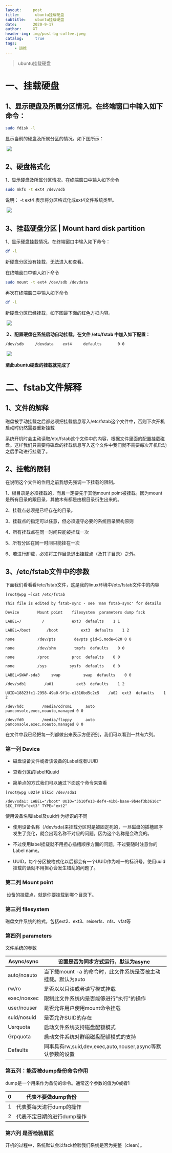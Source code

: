 ```yaml
---
layout:     post
title:       ubuntu挂载硬盘
subtitle:    ubuntu挂载硬盘
date:       2020-9-17
author:     XT
header-img: img/post-bg-coffee.jpeg
catalog: 	 true
tags:
    - 运维
---
```



> ubuntu挂载硬盘



# 一、挂载硬盘

## 1、显示硬盘及所属分区情况。在终端窗口中输入如下命令：

```bash
sudo fdisk -l
```

显示当前的硬盘及所属分区的情况。如下图所示：

​	![](https://raw.githubusercontent.com/xineting/xineting.github.io/master/pic1/1.jpeg)

## 2、硬盘格式化

1、显示硬盘及所属分区情况。在终端窗口中输入如下命令

```bash
sudo mkfs -t ext4 /dev/sdb
```

说明：
-t ext4 表示将分区格式化成ext4文件系统类型。

​	![](https://raw.githubusercontent.com/xineting/xineting.github.io/master/pic1/2.jpeg)


## 3、挂载硬盘分区 | Mount hard disk partition



1、显示硬盘挂载情况。在终端窗口中输入如下命令：

```bash
df -l
```

新硬盘分区没有挂载，无法进入和查看。

在终端窗口中输入如下命令

```bash
sudo mount -t ext4 /dev/sdb /devdata
```

再次在终端窗口中输入如下命令

```bash
df -l
```

新硬盘分区已经挂载，如下图最下面的红色方框内容。

​	![](https://raw.githubusercontent.com/xineting/xineting.github.io/master/pic1/3.jpeg)

**２、配置硬盘在系统启动自动挂载。在文件 /etc/fstab 中加入如下配置：**

```bash
/dev/sdb     /devdata    ext4     defaults       0 0

```


​	![](https://raw.githubusercontent.com/xineting/xineting.github.io/master/pic1/4.png)

**至此ubuntu硬盘的挂载就完成了**



# 二、fstab文件解释

## 1、文件的解释

磁盘被手动挂载之后都必须把挂载信息写入/etc/fstab这个文件中，否则下次开机启动时仍然需要重新挂载

系统开机时会主动读取/etc/fstab这个文件中的内容，根据文件里面的配置挂载磁盘。这样我们只需要将磁盘的挂载信息写入这个文件中我们就不需要每次开机启动之后手动进行挂载了。

 

## 2、挂载的限制

在说明这个文件的作用之前我想先强调一下挂载的限制。

1、根目录是必须挂载的，而且一定要先于其他mount point被挂载。因为mount是所有目录的跟目录，其他木有都是由根目录衍生出来的。

2、挂载点必须是已经存在的目录。

3、挂载点的指定可以任意，但必须遵守必要的系统目录架构原则

4、所有挂载点在同一时间只能被挂载一次

5、所有分区在同一时间只能挂在一次

6、若进行卸载，必须将工作目录退出挂载点（及其子目录）之外。

 

## 3、/etc/fstab文件中的参数

下面我们看看看/etc/fstab文件，这是我的linux环境中/etc/fstab文件中的内容

```shell
[root@wpg ~]cat /etc/fstab

This file is edited by fstab-sync - see 'man fstab-sync' for details

Device        Mount point    filesystem  parameters dump fsck

LABEL=/         /            ext3  defaults    1 1

LABEL=/boot       /boot          ext3  defaults    1 2

none          /dev/pts        devpts gid=5,mode=620 0 0

none          /dev/shm        tmpfs  defaults    0 0

none          /proc          proc  defaults    0 0

none          /sys          sysfs  defaults    0 0

LABEL=SWAP-sda3     swap          swap  defaults    0 0

/dev/sdb1        /u01          ext3  defaults    1 2

UUID=18823fc1-2958-49a0-9f1e-e1316bd5c2c5    /u02  ext3  defaults    1 2

/dev/hdc        /media/cdrom1      auto  pamconsole,exec,noauto,managed 0 0

/dev/fd0        /media/floppy      auto  pamconsole,exec,noauto,managed 0 0

```

 

在文件中我已经把每一列都做出来表示方便识别，我们可以看到一共有六列。



### 第一列 Device

- 磁盘设备文件或者该设备的Label或者UUID

- 查看分区的label和uuid

- 简单点的方式我们可以通过下面这个命令来查看

```
[root@wpg u02]# blkid /dev/sda1

/dev/sda1: LABEL="/boot" UUID="3b10fe13-def4-41b6-baae-9b4ef3b3616c" SEC_TYPE="ext3" TYPE="ext2"
```



使用设备名和label及uuid作为标识的不同

- 使用设备名称（/dev/sda)来挂载分区时是被固定死的，一旦磁盘的插槽顺序发生了变化，就会出现名称不对应的问题。因为这个名称是会改变的。

- 不过使用label挂载就不用担心插槽顺序方面的问题。不过要随时注意你的Label name。

- UUID，每个分区被格式化以后都会有一个UUID作为唯一的标识号。使用uuid挂载的话就不用担心会发生错乱的问题了。 



### 第二列 Mount point

​    设备的挂载点，就是你要挂载到哪个目录下。

 

### 第三列 filesystem



磁盘文件系统的格式，包括ext2、ext3、reiserfs、nfs、vfat等



### 第四列 parameters



文件系统的参数

| Async/sync  | 设置是否为同步方式运行，默认为async                          |
| ----------- | ------------------------------------------------------------ |
| auto/noauto | 当下载mount -a 的命令时，此文件系统是否被主动挂载。默认为auto |
| rw/ro       | 是否以以只读或者读写模式挂载                                 |
| exec/noexec | 限制此文件系统内是否能够进行"执行"的操作                     |
| user/nouser | 是否允许用户使用mount命令挂载                                |
| suid/nosuid | 是否允许SUID的存在                                           |
| Usrquota    | 启动文件系统支持磁盘配额模式                                 |
| Grpquota    | 启动文件系统对群组磁盘配额模式的支持                         |
| Defaults    | 同事具有rw,suid,dev,exec,auto,nouser,async等默认参数的设置   |

 

### 第五列：能否被dump备份命令作用



dump是一个用来作为备份的命令。通常这个参数的值为0或者1

| 0    | 代表不要做dump备份         |
| ---- | -------------------------- |
| 1    | 代表要每天进行dump的操作   |
| 2    | 代表不定日期的进行dump操作 |

 

### 第六列 是否检验扇区



开机的过程中，系统默认会以fsck检验我们系统是否为完整（clean）。